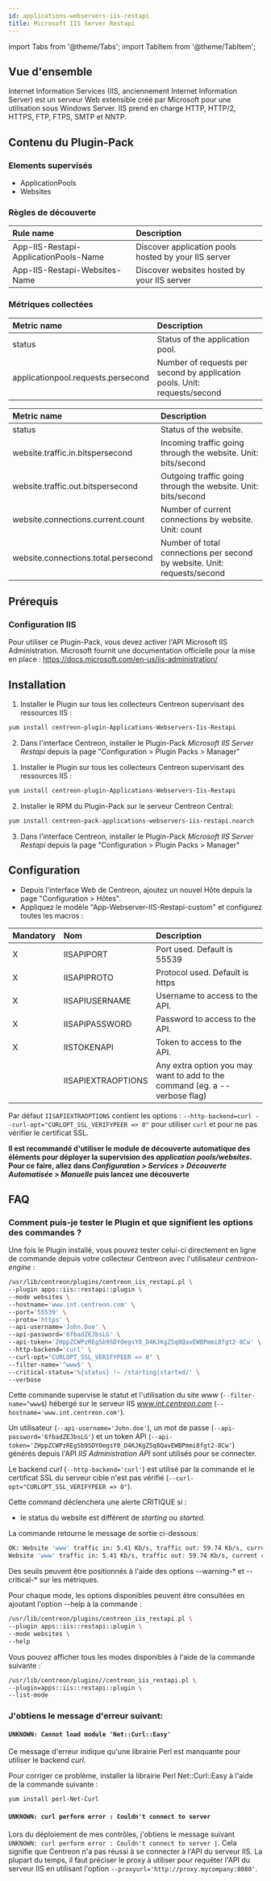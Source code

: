 ```yaml
---
id: applications-webservers-iis-restapi
title: Microsoft IIS Server Restapi
---
```

import Tabs from '@theme/Tabs';
import TabItem from '@theme/TabItem';


## Vue d'ensemble

Internet Information Services (IIS, anciennement Internet Information Server) est un serveur Web extensible créé par Microsoft pour une utilisation sous Windows Server. IIS prend en charge HTTP, HTTP/2, HTTPS, FTP, FTPS, SMTP et NNTP.

## Contenu du Plugin-Pack

### Elements supervisés

* ApplicationPools
* Websites

### Règles de découverte

<Tabs groupId="operating-systems">
<TabItem value="Services" label="Services">

| Rule name                             | Description                                          |
| :------------------------------------ | :--------------------------------------------------- |
| App-IIS-Restapi-ApplicationPools-Name | Discover application pools hosted by your IIS server |
| App-IIS-Restapi-Websites-Name         | Discover websites hosted by your IIS server          |

### Métriques collectées

</TabItem>
<TabItem value="ApplicationPools" label="ApplicationPools">

| Metric name                        | Description                                                               |
| :--------------------------------- | :------------------------------------------------------------------------ |
| status                             | Status of the application pool.                                           |
| applicationpool.requests.persecond | Number of requests per second by application pools. Unit: requests/second |

</TabItem>
<TabItem value="Websites" label="Websites">

| Metric name                         | Description                                                              |
| :---------------------------------- | :----------------------------------------------------------------------- |
| status                              | Status of the website.                                                   |
| website.traffic.in.bitspersecond    | Incoming traffic going through the website. Unit: bits/second            |
| website.traffic.out.bitspersecond   | Outgoing traffic going through the website. Unit: bits/second            |
| website.connections.current.count   | Number of current connections by website. Unit: count                    |
| website.connections.total.persecond | Number of total connections per second by website. Unit: requests/second |

</TabItem>
</Tabs>

## Prérequis

### Configuration IIS

Pour utiliser ce Plugin-Pack, vous devez activer l'API Microsoft IIS Administration. Microsoft fournit une documentation officielle pour la mise en place : https://docs.microsoft.com/en-us/iis-administration/

## Installation

<Tabs groupId="operating-systems">
<TabItem value="Online IMP Licence & IT100 Editions" label="Online IMP Licence & IT100 Editions">

1. Installer le Plugin sur tous les collecteurs Centreon supervisant des ressources IIS :

```bash
yum install centreon-plugin-Applications-Webservers-Iis-Restapi
```

2. Dans l'interface Centreon, installer le Plugin-Pack *Microsoft IIS Server Restapi* depuis la page "Configuration > Plugin Packs > Manager"

</TabItem>
<TabItem value="Offline IMP License" label="Offline IMP License">

1. Installer le Plugin sur tous les collecteurs Centreon supervisant des ressources IIS :

```bash
yum install centreon-plugin-Applications-Webservers-Iis-Restapi
```

2. Installer le RPM du Plugin-Pack sur le serveur Centreon Central:

```bash
yum install centreon-pack-applications-webservers-iis-restapi.noarch
```

3. Dans l'interface Centreon, installer le Plugin-Pack *Microsoft IIS Server Restapi* depuis la page "Configuration > Plugin Packs > Manager"

</TabItem>
</Tabs>

## Configuration

* Depuis l'interface Web de Centreon, ajoutez un nouvel Hôte depuis la page "Configuration > Hôtes".
* Appliquez le modèle "App-Webserver-IIS-Restapi-custom" et configurez toutes les macros :

| Mandatory | Nom                | Description                                                                |
| :-------- | :----------------- | :------------------------------------------------------------------------- |
| X         | IISAPIPORT         | Port used. Default is 55539                                                |
| X         | IISAPIPROTO        | Protocol used. Default is https                                            |
| X         | IISAPIUSERNAME     | Username to access to the API.                                             |
| X         | IISAPIPASSWORD     | Password to access to the API.                                             |
| X         | IISTOKENAPI        | Token to access to the API.                                                |
|           | IISAPIEXTRAOPTIONS | Any extra option you may want to add to the command (eg. a --verbose flag) |

Par défaut ```IISAPIEXTRAOPTIONS``` contient les options : ```--http-backend=curl --curl-opt="CURLOPT_SSL_VERIFYPEER => 0"``` pour utiliser ```curl``` et pour ne pas vérifier le certificat SSL.

**Il est recommandé d'utiliser le module de découverte automatique des éléments pour déployer la supervision des
*application pools/websites*. Pour ce faire, allez dans
*Configuration > Services > Découverte Automatisée > Manuelle* puis lancez une découverte**

## FAQ

### Comment puis-je tester le Plugin et que signifient les options des commandes ?

Une fois le Plugin installé, vous pouvez tester celui-ci directement en ligne de commande depuis votre collecteur Centreon avec l'utilisateur *centreon-engine* :

```bash
/usr/lib/centreon/plugins/centreon_iis_restapi.pl \
--plugin apps::iis::restapi::plugin \
--mode websites \
--hostname='www.int.centreon.com' \
--port='55539' \
--proto='https' \
--api-username='John.Doe' \
--api-password='6fbadZEJbsLG' \
--api-token='ZHppZCWPzREgSb9SDYOegsY0_D4KJKgZ5q8QavEWBPmmi8fgt2-8Cw' \
--http-backend='curl' \
--curl-opt="CURLOPT_SSL_VERIFYPEER => 0" \
--filter-name='^www$' \
--critical-status='%{status} !~ /starting|started/' \
--verbose
```

Cette commande supervise le statut et l'utilisation du site *www* (```--filter-name=^www$```) hébergé sur le serveur IIS *www.int.centreon.com* (```--hostname='www.int.centreon.com'```).

Un utilisateur (```--api-username='John.doe'```), un mot de passe (```--api-password='6fbadZEJbsLG'```) et un token API (```--api-token='ZHppZCWPzREgSb9SDYOegsY0_D4KJKgZ5q8QavEWBPmmi8fgt2-8Cw'```) générés depuis l'API *IIS Administration API* sont utilisés pour se connecter.

Le backend *curl* (```--http-backend='curl'```) est utilisé par la commande et le certificat SSL du serveur cible n'est pas vérifié (```--curl-opt="CURLOPT_SSL_VERIFYPEER => 0"```).

Cette command déclenchera une alerte CRITIQUE si :
* le status du website est différent de *starting* ou *started*.

La commande retourne le message de sortie ci-dessous:

```bash
OK: Website 'www' traffic in: 5.41 Kb/s, traffic out: 59.74 Kb/s, current connections: 0, total connections: 8.05/s | 'www#website.traffic.in.bitspersecond'=5407.86206896552b/s;;;0; 'www#website.traffic.out.bitspersecond'=59744b/s;;;0; 'www#website.connections.current.count'=0;;;0; 'www#website.connections.total.persecond'=8.05/s;;;0;
Website 'www' traffic in: 5.41 Kb/s, traffic out: 59.74 Kb/s, current connections: 0, total connections: 8.05/s
```

Des seuils peuvent être positionnés à l'aide des options --warning-* et --critical-* sur les métriques.

Pour chaque mode, les options disponibles peuvent être consultées en ajoutant l'option --help à la commande :

```bash
/usr/lib/centreon/plugins/centreon_iis_restapi.pl \
--plugin apps::iis::restapi::plugin \
--mode websites \
--help
```

Vous pouvez afficher tous les modes disponibles à l'aide de la commande suivante :`

```bash
/usr/lib/centreon/plugins//centreon_iis_restapi.pl \
--plugin=apps::iis::restapi::plugin \
--list-mode
```

### J'obtiens le message d'erreur suivant:

#### ```UNKNOWN: Cannot load module 'Net::Curl::Easy'```

Ce message d'erreur indique qu'une librairie Perl est manquante pour utiliser le backend *curl*.

Pour corriger ce problème, installer la librairie Perl Net\:\:Curl\:\:Easy à l'aide de la commande suivante :

```bash
yum install perl-Net-Curl
```

#### ```UNKNOWN: curl perform error : Couldn't connect to server```

Lors du déploiement de mes contrôles, j'obtiens le message suivant ```UNKNOWN: curl perform error : Couldn't connect to server |```.
Cela signifie que Centreon n'a pas réussi à se connecter à l'API du serveur IIS.
La plupart du temps, il faut préciser le proxy à utiliser pour requêter l'API du serveur IIS en utilisant
l'option ```--proxyurl='http://proxy.mycompany:8080'```.
